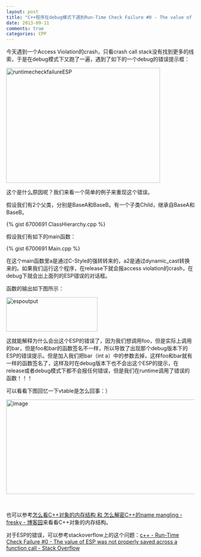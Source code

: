 ```yaml
---
layout: post
title: "C++程序在debug模式下遇到Run-Time Check Failure #0 - The value of ESP was not properly saved across a function call问题"
date: 2013-09-11
comments: true
categories: CPP
---
```

<p>今天遇到一个Access Violation的crash，只看crash call stack没有找到更多的线索，于是在debug模式下又跑了一遍，遇到了如下的一个debug的错误提示框：</p>  <p><a href="http://images.cnitblog.com/blog/163228/201309/11150255-8d44d6fb8f3942dc925c47a4f4291b2b.png"><img title="runtimecheckfailureESP" style="border-top: 0px; border-right: 0px; background-image: none; border-bottom: 0px; padding-top: 0px; padding-left: 0px; border-left: 0px; display: inline; padding-right: 0px" border="0" alt="runtimecheckfailureESP" src="http://images.cnitblog.com/blog/163228/201309/11150257-27be9445885646ac853bf1e6c3ea0861.png" width="411" height="308" /></a></p>  <p>这个是什么原因呢？我们来看一个简单的例子来重现这个错误。</p>  <p>假设我们有2个父类，分别是BaseA和BaseB。有一个子类Child，继承自BaseA和BaseB。</p> 

{% gist 6700691 ClassHierarchy.cpp %}

<p>假设我们有如下的main函数：</p>

{% gist 6700691 Main.cpp %}


<p>在这个main函数里a是通过C-Style的强转转来的，a2是通过dynamic_cast转换来的。如果我们运行这个程序，在release下就会报access violation的crash，在debug下就会出上面列的ESP错误的对话框。</p>

<p>函数的输出如下图所示：</p>

<p><a href="http://images.cnitblog.com/blog/163228/201309/11150258-615ef9ad31c64a598c35bb7adc170bde.png"><img title="espoutput" style="border-top: 0px; border-right: 0px; background-image: none; border-bottom: 0px; padding-top: 0px; padding-left: 0px; border-left: 0px; display: inline; padding-right: 0px" border="0" alt="espoutput" src="http://images.cnitblog.com/blog/163228/201309/11150300-fbca0f8bad97479ab07bd8d0d53b6e08.png" width="244" height="92" /></a></p>

<p>这就能解释为什么会出这个ESP的错误了，因为我们想调用foo，但是实际上调用的bar，但是foo和bar的函数签名不一样，所以导致了出现那个debug版本下的ESP的错误提示。但是加入我们把bar（int a）中的参数去掉，这样foo和bar就有一样的函数签名了，这样及时在debug版本下也不会出这个ESP的提示，在release或者debug模式下都不会报任何错误，但是我们在runtime调用了错误的函数！！！</p>

<p>可以看看下图回忆一下vtable是怎么回事：）</p>

<p><a href="http://images.cnitblog.com/blog/163228/201309/11150301-4e8c130427464fc7ba196fb2f84f13c6.png"><img title="image" style="border-top: 0px; border-right: 0px; background-image: none; border-bottom: 0px; padding-top: 0px; padding-left: 0px; border-left: 0px; display: inline; padding-right: 0px" border="0" alt="image" src="http://images.cnitblog.com/blog/163228/201309/11150303-2008ada2678c49a5a1c1052b06dc916f.png" width="621" height="253" /></a></p>

<p>&#160;</p>

<p>也可以参考<a href="http://www.cnblogs.com/fresky/archive/2012/12/23/2830401.html">怎么看C++对象的内存结构 和 怎么解密C++的name mangling - fresky - 博客园</a>来看看C++对象的内存结构。</p>

<p>对于ESP的错误，可以参考stackoverflow上的这个问题：<a href="http://stackoverflow.com/questions/8626160/run-time-check-failure-0-the-value-of-esp-was-not-properly-saved-across-a-fun">c++ - Run-Time Check Failure #0 - The value of ESP was not properly saved across a function call - Stack Overflow</a></p>